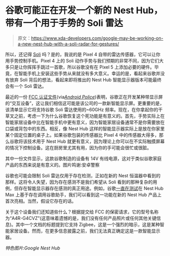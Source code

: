 # 谷歌可能正在开发一个新的 Nest Hub，带有一个用于手势的 Soli 雷达

> 原文：<https://www.xda-developers.com/google-may-be-working-on-a-new-nest-hub-with-a-soli-radar-for-gestures/>

所以，还记得 [Soli](https://www.xda-developers.com/google-soli-radar-gestures-pixel-4/) 吗？是的，我说的是 Pixel 4 自带的雷达传感器，它可以让你用手势控制手机。Pixel 4 上的 Soli 动作手势与我们预期的非常不同，因为它们大多只是让你挥挥手跳过一首歌，所以谷歌没有在 Pixel 5 上添加必要的硬件。毕竟，在智能手机上安装这些手势从来就没有多大意义。幸运的是，看起来谷歌并没有放弃 Soli 背后的想法，看起来即将推出的 Nest Hub 智能显示器版本可能最终会有一个 Soli 雷达。

最近的一份 [FCC 认证文件](https://gov.fccid.io/A4RGUIK2)(via[*Android Police*](https://www.androidpolice.com/2021/01/04/new-google-smart-home-gadget-hits-fcc-with-soli-and-zigbee-support/))表明，谷歌正在开发某种带显示屏的“交互设备”，这让我们相信这可能是该公司的一款新智能显示屏。更重要的是，该清单显示它将支持谷歌 Soli 雷达使用的~60GHz 频率。现在，在你拿起你的干草叉之前，考虑一下为什么谷歌恢复这个死功能是有意义的。首先，手势实际上在智能家居设备中比在智能手机中更有意义，因为智能家居设备通常不是你需要放在口袋或背包中的东西。相反，像 Nest Hub 这样的智能显示器实际上是放在你家里某个固定位置的桌子上。如果谷歌包装的传感器比 Pixel 4 中的传感器大得多，那么谷歌将该技术用于 Nest Hub 就更有意义，因为理论上你可以在不实际触摸屏幕的情况下控制设备。这在厨房里尤其有用，因为你的手可能会很忙或很脏。

其中一份文件显示，这款谷歌制造的设备有 14V 有线电源，这对于类似谷歌家庭产品的东西来说是有意义的。图片鸣谢:安卓警察

谷歌也可能会限制 Soli 雷达仅用于存在检测，正如在新的 Nest 恒温器中看到的那样。这将令人失望，因为存在感测不是我们希望从 Soli 看到的那种复杂的用例，但存在智能显示器存在感测的真正用途。例如，谷歌[一直在测试](https://www.xda-developers.com/google-testing-presence-detection-invoking-assistant-smart-displays/)在 Nest Hub Max 上基于存在调用谷歌助手，我们可以看到这一功能在新的 Nest Hub 产品上首次亮相。当然，假设它存在的话。

关于这个设备我们还知道些什么？根据提交给 FCC 的保密请求，它的型号名称为“A4R-G4CVZ”(这意味着遗憾的是，我们没有任何产品照片或任何其他关键信息)。其中一个文档的标题提到它支持 Zigbee，这是一个强烈的暗示，这是某种智能家居设备。然而，在更多信息披露之前，我们无法真正确定这是一款智能显示器。

*特色图片:Google Nest Hub*
